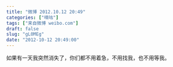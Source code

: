 ```yaml
---
title: "微博 2012.10.12 20:49"
categories: ["嘀咕"]
tags: ["来自微博 weibo.com"]
draft: false
slug: "gL0MEg"
date: "2012-10-12 20:49:00"
---
```


<p>如果有一天我突然消失了，你们都不用着急，不用找我，也不用等我。 ​​​​</p>
